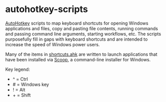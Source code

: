 # autohotkey-scripts

[AutoHotkey][ahk] scripts to map keyboard shortcuts for opening Windows applications and files, copy and pasting file contents, running commands and passing command line arguments, starting workflows, etc. The scripts purposefully fill in gaps with keyboard shortcuts and are intended to increase the speed of Windows power users.

Many of the items in [shortcuts.ahk][shortcuts] are written to launch applications that have been installed via [Scoop][scoop], a command-line installer for Windows.

Key legend:

* ^ = Ctrl
* \# = Windows key
* ! = Alt
* \+ = Shift

[ahk]: https://autohotkey.com
[shortcuts]: ./scripts/shortcuts.ahk
[scoop]: https://scoop.sh
